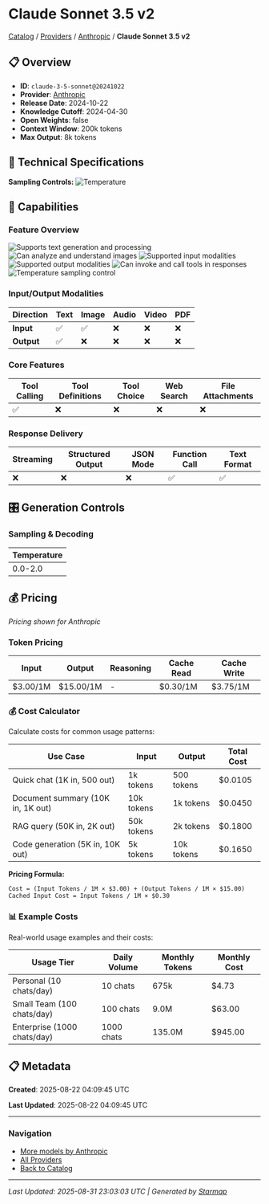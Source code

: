 # Claude Sonnet 3.5 v2
  
[Catalog](../../../..) / [Providers](../../..) / [Anthropic](../..) / **Claude Sonnet 3.5 v2**


## 📋 Overview
  
- **ID**: `claude-3-5-sonnet@20241022`
- **Provider**: [Anthropic](../)
- **Release Date**: 2024-10-22
- **Knowledge Cutoff**: 2024-04-30
- **Open Weights**: false
- **Context Window**: 200k tokens
- **Max Output**: 8k tokens
  
## 🔬 Technical Specifications
  
**Sampling Controls:** ![Temperature](https://img.shields.io/badge/temperature-supported-red)
  
  
## 🎯 Capabilities
  
### Feature Overview
  
![Supports text generation and processing](https://img.shields.io/badge/text-✓-blue) ![Can analyze and understand images](https://img.shields.io/badge/vision-✓-purple) ![Supported input modalities](https://img.shields.io/badge/input-text,image-teal) ![Supported output modalities](https://img.shields.io/badge/output-text-cyan) ![Can invoke and call tools in responses](https://img.shields.io/badge/tool__calls-✓-yellow) ![Temperature sampling control](https://img.shields.io/badge/temperature-core-red)
  
  
### Input/Output Modalities
  
| Direction | Text | Image | Audio | Video | PDF |
|---------|---------|---------|---------|---------|---------|
| **Input** | ✅ | ✅ | ❌ | ❌ | ❌ |
| **Output** | ✅ | ❌ | ❌ | ❌ | ❌ |

  
### Core Features
  
| Tool Calling | Tool Definitions | Tool Choice | Web Search | File Attachments |
|---------|---------|---------|---------|---------|
| ✅ | ❌ | ❌ | ❌ | ❌ |

  
### Response Delivery
  
| Streaming | Structured Output | JSON Mode | Function Call | Text Format |
|---------|---------|---------|---------|---------|
| ❌ | ❌ | ❌ | ✅ | ✅ |

  
## 🎛️ Generation Controls
  
### Sampling & Decoding
  
| Temperature |
|---------|
| 0.0-2.0 |

  
## 💰 Pricing
  
*Pricing shown for Anthropic*
  
  
### Token Pricing
  
| Input | Output | Reasoning | Cache Read | Cache Write |
|---------|---------|---------|---------|---------|
| $3.00/1M | $15.00/1M | - | $0.30/1M | $3.75/1M |

  
### 💰 Cost Calculator
  
Calculate costs for common usage patterns:
  
  
| Use Case | Input | Output | Total Cost |
|---------|---------|---------|---------|
| Quick chat (1K in, 500 out) | 1k tokens | 500 tokens | $0.0105 |
| Document summary (10K in, 1K out) | 10k tokens | 1k tokens | $0.0450 |
| RAG query (50K in, 2K out) | 50k tokens | 2k tokens | $0.1800 |
| Code generation (5K in, 10K out) | 5k tokens | 10k tokens | $0.1650 |

  
**Pricing Formula:**
  
```
Cost = (Input Tokens / 1M × $3.00) + (Output Tokens / 1M × $15.00)
Cached Input Cost = Input Tokens / 1M × $0.30
```
  
### 📊 Example Costs
  
Real-world usage examples and their costs:
  
  
| Usage Tier | Daily Volume | Monthly Tokens | Monthly Cost |
|---------|---------|---------|---------|
| Personal (10 chats/day) | 10 chats | 675k | $4.73 |
| Small Team (100 chats/day) | 100 chats | 9.0M | $63.00 |
| Enterprise (1000 chats/day) | 1000 chats | 135.0M | $945.00 |

  
## 📋 Metadata
  
**Created**: 2025-08-22 04:09:45 UTC
  
**Last Updated**: 2025-08-22 04:09:45 UTC
  
  
---
  
  
### Navigation

- [More models by Anthropic](../)
- [All Providers](../../../../providers)
- [Back to Catalog](../../../..)


---
_Last Updated: 2025-08-31 23:03:03 UTC | Generated by [Starmap](https://github.com/agentstation/starmap)_
